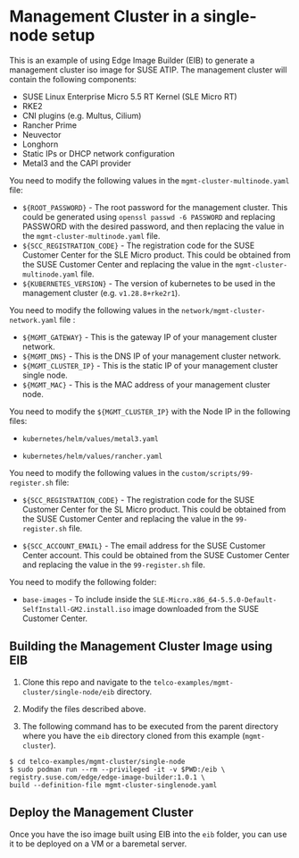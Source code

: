 
# Management Cluster in a single-node setup

This is an example of using Edge Image Builder (EIB) to generate a management cluster iso image for SUSE ATIP. The management cluster will contain the following components:
- SUSE Linux Enterprise Micro 5.5 RT Kernel (SLE Micro RT)
- RKE2
- CNI plugins (e.g. Multus, Cilium)
- Rancher Prime
- Neuvector
- Longhorn
- Static IPs or DHCP network configuration
- Metal3 and the CAPI provider

You need to modify the following values in the `mgmt-cluster-multinode.yaml` file:

- `${ROOT_PASSWORD}` - The root password for the management cluster. This could be generated using `openssl passwd -6 PASSWORD` and replacing PASSWORD with the desired password, and then replacing the value in the `mgmt-cluster-multinode.yaml` file.
- `${SCC_REGISTRATION_CODE}` - The registration code for the SUSE Customer Center for the SLE Micro product. This could be obtained from the SUSE Customer Center and replacing the value in the `mgmt-cluster-multinode.yaml` file.
- `${KUBERNETES_VERSION}` - The version of kubernetes to be used in the management cluster (e.g. `v1.28.8+rke2r1`).

You need to modify the following values in the `network/mgmt-cluster-network.yaml` file :

- `${MGMT_GATEWAY}` - This is the gateway IP of your management cluster network.
- `${MGMT_DNS}` - This is the DNS IP of your management cluster network.
- `${MGMT_CLUSTER_IP}` - This is the static IP of your management cluster single node.
- `${MGMT_MAC}` - This is the MAC address of your management cluster node.

You need to modify the `${MGMT_CLUSTER_IP}` with the Node IP in the following files:

- `kubernetes/helm/values/metal3.yaml`

- `kubernetes/helm/values/rancher.yaml`

You need to modify the following values in the `custom/scripts/99-register.sh` file:

- `${SCC_REGISTRATION_CODE}` - The registration code for the SUSE Customer Center for the SL Micro product. This could be obtained from the SUSE Customer Center and replacing the value in the `99-register.sh` file.

- `${SCC_ACCOUNT_EMAIL}` - The email address for the SUSE Customer Center account. This could be obtained from the SUSE Customer Center and replacing the value in the `99-register.sh` file.

You need to modify the following folder:

- `base-images` - To include inside the `SLE-Micro.x86_64-5.5.0-Default-SelfInstall-GM2.install.iso` image downloaded from the SUSE Customer Center.

## Building the Management Cluster Image using EIB

1. Clone this repo and navigate to the `telco-examples/mgmt-cluster/single-node/eib` directory.

2. Modify the files described above.

3. The following command has to be executed from the parent directory where you have the `eib` directory cloned from this example (`mgmt-cluster`).

```
$ cd telco-examples/mgmt-cluster/single-node
$ sudo podman run --rm --privileged -it -v $PWD:/eib \
registry.suse.com/edge/edge-image-builder:1.0.1 \
build --definition-file mgmt-cluster-singlenode.yaml
```

## Deploy the Management Cluster

Once you have the iso image built using EIB into the `eib` folder, you can use it to be deployed on a VM or a baremetal server.
